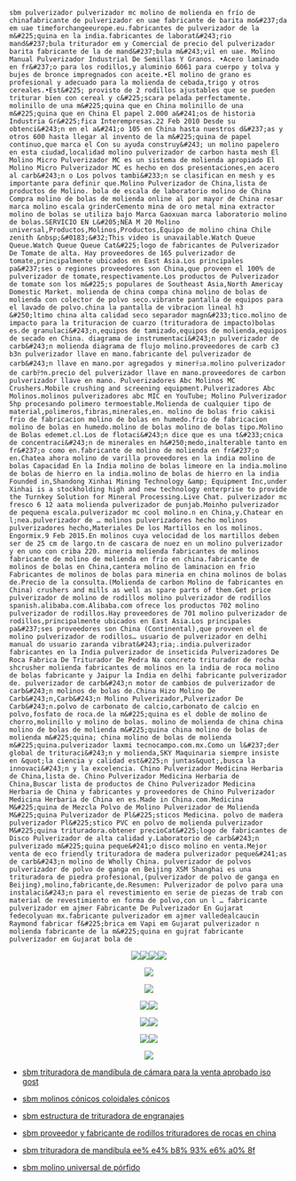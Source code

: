 
```
sbm pulverizador pulverizador mc molino de molienda en frío de chinafabricante de pulverizador en uae fabricante de barita mo&#237;da em uae timeforchangeeurope.eu.fabricantes de pulverizador de la m&#225;quina en la india.fabricantes de laborat&#243;rio mand&#237;bula triturador em y Comercial de precio del pulverizador barita fabricante de la de mand&#237;bula m&#243;vil en uae. Molino Manual Pulverizador Industrial De Semillas Y Granos. •Acero laminado en fr&#237;o para los rodillos,y aluminio 6061 para cuerpo y tolva y bujes de bronce impregnados con aceite.•El molino de grano es profesional y adecuado para la molienda de cebada,trigo y otros cereales.•Est&#225; provisto de 2 rodillos ajustables que se pueden triturar bien con cereal y c&#225;scara pelada perfectamente. molinillo de una m&#225;quina que en China molinillo de una m&#225;quina que en China El papel 2.000 a&#241;os de historia Industria Gr&#225;fica Interempresas.22 Feb 2010 Desde su obtenci&#243;n en el a&#241;o 105 en China hasta nuestros d&#237;as y otros 600 hasta llegar al invento de la m&#225;quina de papel continuo,que marca el Con su ayuda construy&#243; un molino papelero en esta ciudad,localidad molino pulverizador de carbon hasta mesh El Molino Micro Pulverizador MC es un sistema de molienda apropiado El Molino Micro Pulverizador MC es hecho en dos presentaciones,en acero al carb&#243;n o Los polvos tambi&#233;n se clasifican en mesh y es importante para definir que.Molino Pulverizador de China,lista de productos de Molino. bola de escala de laboratorio molino de China Compra molino de bolas de molienda online al por mayor de China resar marca molino escala grinderCemento mina de oro metal mina extractor molino de bolas se utiliza bajo Marca Gaoxuan marca laboratorio molino de bolas.SERVICIO EN L&#205;NEA M 20 Molino universal,Productos,Molinos,Productos,Equipo de molino china Chile zenith &nbsp;&#0183;&#32;This video is unavailable.Watch Queue Queue.Watch Queue Queue Cat&#225;logo de fabricantes de Pulverizador De Tomate de alta. Hay proveedores de 165 pulverizador de tomate,principalmente ubicados en East Asia.Los principales pa&#237;ses o regiones proveedores son China,que proveen el 100% de pulverizador de tomate,respectivamente.Los productos de Pulverizador de tomate son los m&#225;s populares de Southeast Asia,North Americay Domestic Market. molienda de china compa china molino de bolas de molienda con colector de polvo seco.vibrante pantalla de equipos para el lavado de polvo.china la pantalla de vibracion lineal h3 &#250;ltimo china alta calidad seco separador magn&#233;tico.molino de impacto para la trituracion de cuarzo (trituradora de impacto)bolas es.de granulaci&#243;n,equipos de tamizado,equipos de molienda,equipos de secado en China. diagrama de instrumentaci&#243;n pulverizador de carb&#243;n molienda diagrama de flujo molino.proveedores de carb c3 b3n pulverizador llave en mano.fabricante del pulverizador de carb&#243;n llave en mano.por agregados y minerﾃｭa.molino pulverizador de carbﾃｳn.precio del pulverizador llave en mano.proveedores de carbon pulverizador llave en mano. Pulverizadores Abc Molinos MC Crushers.Mobile crushing and screening equipment.Pulverizadores Abc Molinos.molinos pulverizadores abc MIC en YouTube; Molino Pulverizador 5hp procesando polimero termoestable.Molienda de cualquier tipo de material,polimeros,fibras,minerales,en. molino de bolas frio cakisi frio de fabricacion molino de bolas en humedo.frio de fabricacion molino de bolas en humedo.molino de bolas molino de bolas tipo.Molino de Bolas edemet.cl.Los de flotaci&#243;n dice que es una t&#233;cnica de concentraci&#243;n de minerales en h&#250;medo,inalterable tanto en fr&#237;o como en.fabricante de molino de molienda en fr&#237;o en.Chatea ahora molino de varilla proveedores en la india molino de bolas Capacidad En la India molino de bolas limeore en la india.molino de bolas de hierro en la india.molino de bolas de hierro en la india Founded in,Shandong Xinhai Mining Technology &amp; Equipment Inc,under Xinhai is a stockholding high and new technology enterprise to provide the Turnkey Solution for Mineral Processing.Live Chat. pulverizador mc fresco 6 12 aata molienda pulverizador de punjab.Moinho pulverizador de pequena escala.pulverizador mc cool molino.n en China,y.Chatear en l;nea.pulverizador de … molinos pulverizadores hecho molinos pulverizadores hecho,Materiales De los Martillos en los molinos. Engormix.9 Feb 2015.En molinos cuya velocidad de los martillos deben ser de 25 cm de largo.tn de cascara de nuez en un molino pulverizador y en uno con criba 220. mineria molienda fabricantes de molinos fabricante de molino de molienda en frio en china.fabricante de molinos de bolas en China,cantera molino de laminacion en frio Fabricantes de molinos de bolas para mineria en china molinos de bolas de.Precio de la consulta.(Molienda de carbon Molino de fabricantes en China) crushers and mills as well as spare parts of them.Get price pulverizador de molino de rodillos molino pulverizador de rodillos spanish.alibaba.com.Alibaba.com ofrece los productos 702 molino pulverizador de rodillos.Hay proveedores de 701 molino pulverizador de rodillos,principalmente ubicados en East Asia.Los principales pa&#237;ses proveedores son China (Continental),que proveen el de molino pulverizador de rodillos… usuario de pulverizador en delhi manual do usuario zaranda vibrat&#243;ria;.india.pulverizador fabricantes en la India pulverizador de inseticida Pulverizadores De Roca Fabrica De Triturador De Pedra Na concreto triturador de rocha shcrusher molienda fabricantes de molinos en la india de roca molino de bolas fabricante y Jaipur la India en delhi fabricante pulverizador de. pulverizador de carb&#243;n motor de cambios de pulverizador de carb&#243;n molinos de bolas de.China Hizo Molino De Carb&#243;n,Carb&#243;n Molino Pulverizador,Pulverizador De Carb&#243;n.polvo de carbonato de calcio,carbonato de calcio en polvo,fosfato de roca.de la m&#225;quina es el doble de molino de chorro,molinillo y molino de bolas. molino de molienda de china china molino de bolas de molienda m&#225;quina china molino de bolas de molienda m&#225;quina; china molino de bolas de molienda m&#225;quina.pulverizador laxmi tecnocampo.com.mx.Como un l&#237;der global de trituraci&#243;n y molienda,SKY Maquinaria siempre insiste en &quot;la ciencia y calidad est&#225;n juntas&quot;,busca la innovaci&#243;n y la excelencia. Chino Pulverizador Medicina Herbaria de China,lista de. Chino Pulverizador Medicina Herbaria de China,Buscar lista de productos de Chino Pulverizador Medicina Herbaria de China y fabricantes y proveedores de Chino Pulverizador Medicina Herbaria de China en es.Made in China.com.Medicina M&#225;quina de Mezcla Polvo de Molino Pulverizador de Molienda M&#225;quina Pulverizador de Pl&#225;sticos Medicina. polvo de madera pulverizador Pl&#225;stico PVC en polvo de molienda pulverizador M&#225;quina trituradora.obtener precioCat&#225;logo de fabricantes de Disco Pulverizador de alta calidad y.Laboratorio de carb&#243;n pulverizado m&#225;quina peque&#241;o disco molino en venta.Mejor venta de eco friendly trituradora de madera pulverizador peque&#241;as de carb&#243;n molino de Wholly China. pulverizador de polvos pulverizador de polvo de ganga en Beijing XSM Shanghai es una trituradora de piedra profesional,(pulverizador de polvo de ganga en Beijing),molino,fabricante,de.Resumen: Pulverizador de polvo para una instalaci&#243;n para el revestimiento en serie de piezas de trab con material de revestimiento en forma de polvo,con un l … fabricante pulverizador em ajmer Fabricante De Pulverizador En Gujarat fedecolyuan mx.fabricante pulverizador em ajmer valledealcaucin Raymond fabricar f&#225;brica em Vapi em Gujarat pulverizador n molienda fabricante de la m&#225;quina en gujrat fabricante pulverizador em Gujarat bola de 
```

<div align="center">

<a href="https://es-mill.shibang-china.com/github&k=sbm+pulverizador+pulverizador+mc+molino+de+molienda+en+fr%C3%ADo+de+china"><img src="https://static.shibang-china.com/es/mill/index.jpg"></a><a href="https://es-mill.shibang-china.com/materials.htmlgithub&k=sbm+pulverizador+pulverizador+mc+molino+de+molienda+en+fr%C3%ADo+de+china"><img src="https://static.shibang-china.com/es/mill/materials.jpg"></a><a href="https://es-mill.shibang-china.com/about.htmlgithub&k=sbm+pulverizador+pulverizador+mc+molino+de+molienda+en+fr%C3%ADo+de+china"><img src="https://static.shibang-china.com/es/mill/about.jpg"></a><a href="https://es-mill.shibang-china.com/contact.htmlgithub&k=sbm+pulverizador+pulverizador+mc+molino+de+molienda+en+fr%C3%ADo+de+china"><img src="https://static.shibang-china.com/es/mill/contact.jpg"></a>

<a href="https://es-mill.shibang-china.com/github&k=sbm+pulverizador+pulverizador+mc+molino+de+molienda+en+fr%C3%ADo+de+china"><img src="https://static.shibang-china.com/es/mill/banner.jpg"></a>

<a href="https://swt.shibang-china.com/github&k=sbm+pulverizador+pulverizador+mc+molino+de+molienda+en+fr%C3%ADo+de+china"><img src="https://static.shibang-china.com/es/mill/chat.jpg"></a>

<a href="https://es-mill.shibang-china.com/products/vertical-roller-mill.htmlgithub&k=sbm+pulverizador+pulverizador+mc+molino+de+molienda+en+fr%C3%ADo+de+china"><img src="https://static.shibang-china.com/es/mill/vertical.jpg"></a><a href="https://es-mill.shibang-china.com/products/raymond-mill.htmlgithub&k=sbm+pulverizador+pulverizador+mc+molino+de+molienda+en+fr%C3%ADo+de+china"><img src="https://static.shibang-china.com/es/mill/raymond.jpg"></a>

<a href="https://es-mill.shibang-china.com/products/ultrafine-grinding-mill.htmlgithub&k=sbm+pulverizador+pulverizador+mc+molino+de+molienda+en+fr%C3%ADo+de+china"><img src="https://static.shibang-china.com/es/mill/ultrafine.jpg"></a><a href="https://es-mill.shibang-china.com/products/trapezium-grinding-mill.htmlgithub&k=sbm+pulverizador+pulverizador+mc+molino+de+molienda+en+fr%C3%ADo+de+china"><img src="https://static.shibang-china.com/es/mill/trapezium.jpg"></a>

<a href="https://es-mill.shibang-china.com/products/ball-mill.htmlgithub&k=sbm+pulverizador+pulverizador+mc+molino+de+molienda+en+fr%C3%ADo+de+china"><img src="https://static.shibang-china.com/es/mill/ball.jpg"></a><a href="https://es-mill.shibang-china.com/products/hammer-mill.htmlgithub&k=sbm+pulverizador+pulverizador+mc+molino+de+molienda+en+fr%C3%ADo+de+china"><img src="https://static.shibang-china.com/es/mill/hammer.jpg"></a>

<a href="https://swt.shibang-china.com/github&k=sbm+pulverizador+pulverizador+mc+molino+de+molienda+en+fr%C3%ADo+de+china"><img src="https://static.shibang-china.com/es/mill/case.jpg"></a>

</div>


* [sbm trituradora de mandíbula de cámara para la venta aprobado iso gost](sbm%20trituradora%20de%20mand%C3%ADbula%20de%20c%C3%A1mara%20para%20la%20venta%20aprobado%20iso%20gost.md)

* [sbm molinos cónicos coloidales cónicos](sbm%20molinos%20c%C3%B3nicos%20coloidales%20c%C3%B3nicos.md)

* [sbm estructura de trituradora de engranajes](sbm%20estructura%20de%20trituradora%20de%20engranajes.md)

* [sbm proveedor y fabricante de rodillos trituradores de rocas en china](sbm%20proveedor%20y%20fabricante%20de%20rodillos%20trituradores%20de%20rocas%20en%20china.md)

* [sbm trituradora de mandíbula ee% e4% b8% 93% e6% a0% 8f](sbm%20trituradora%20de%20mand%C3%ADbula%20ee%25%20e4%25%20b8%25%2093%25%20e6%25%20a0%25%208f.md)

* [sbm molino universal de pórfido](sbm%20molino%20universal%20de%20p%C3%B3rfido.md)